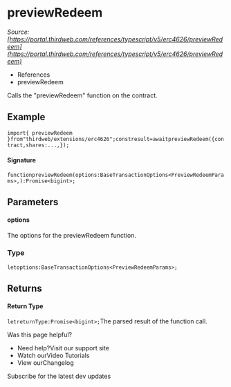 # previewRedeem

*Source: [https://portal.thirdweb.com/references/typescript/v5/erc4626/previewRedeem](https://portal.thirdweb.com/references/typescript/v5/erc4626/previewRedeem)*

* References
* previewRedeem

Calls the "previewRedeem" function on the contract.

## Example

`import{ previewRedeem }from"thirdweb/extensions/erc4626";constresult=awaitpreviewRedeem({contract,shares:...,});`
#### Signature

`functionpreviewRedeem(options:BaseTransactionOptions<PreviewRedeemParams>,):Promise<bigint>;`
## Parameters

#### options

The options for the previewRedeem function.

### Type

`letoptions:BaseTransactionOptions<PreviewRedeemParams>;`
## Returns

#### Return Type

`letreturnType:Promise<bigint>;`The parsed result of the function call.

Was this page helpful?

* Need help?Visit our support site
* Watch ourVideo Tutorials
* View ourChangelog

Subscribe for the latest dev updates

